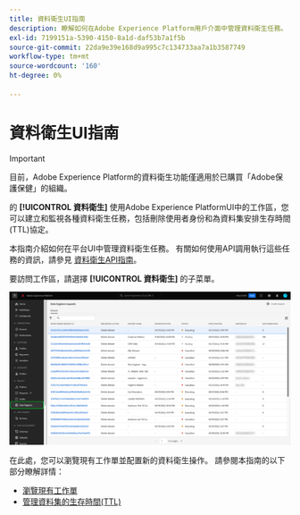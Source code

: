 ```yaml
---
title: 資料衛生UI指南
description: 瞭解如何在Adobe Experience Platform用戶介面中管理資料衛生任務。
exl-id: 7199151a-5390-4150-8a1d-daf53b7a1f5b
source-git-commit: 22da9e39e168d9a995c7c134733aa7a1b3587749
workflow-type: tm+mt
source-wordcount: '160'
ht-degree: 0%

---
```


# 資料衛生UI指南

>[!IMPORTANT]
>
>目前，Adobe Experience Platform的資料衛生功能僅適用於已購買「Adobe保護保健」的組織。

的 **[!UICONTROL 資料衛生]** 使用Adobe Experience PlatformUI中的工作區，您可以建立和監視各種資料衛生任務，包括刪除使用者身份和為資料集安排生存時間(TTL)協定。

本指南介紹如何在平台UI中管理資料衛生任務。 有關如何使用API調用執行這些任務的資訊，請參見 [資料衛生API指南](../api/overview.md)。

要訪問工作區，請選擇 **[!UICONTROL 資料衛生]** 的子菜單。

![顯示 [!UICONTROL 資料衛生] 平台UI中的工作區](../images/ui/overview/home.png)

在此處，您可以瀏覽現有工作單並配置新的資料衛生操作。 請參閱本指南的以下部分瞭解詳情：

* [瀏覽現有工作單](./browse.md)
* [管理資料集的生存時間(TTL)](./ttl.md)
